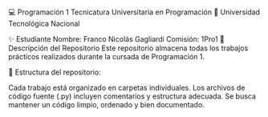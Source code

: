 💻 Programación 1
Tecnicatura Universitaria en Programación
📍 Universidad Tecnológica Nacional

✨ Estudiante
Nombre: Franco Nicolás Gagliardi
Comisión: 1Pro1
📂 Descripción del Repositorio
Este repositorio almacena todas los trabajos prácticos realizados durante la cursada de Programación 1.

📌 Estructura del repositorio:

Cada trabajo está organizado en carpetas individuales.
Los archivos de código fuente (.py) incluyen comentarios y estructura adecuada.
Se busca mantener un código limpio, ordenado y bien documentado.
